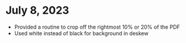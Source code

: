 # July 8, 2023

 * Provided a routine to crop off the rightmost 10% or 20% of the PDF
 * Used white instead of black for background in deskew
